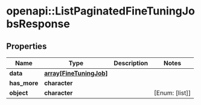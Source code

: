 # openapi::ListPaginatedFineTuningJobsResponse


## Properties
Name | Type | Description | Notes
------------ | ------------- | ------------- | -------------
**data** | [**array[FineTuningJob]**](FineTuningJob.md) |  | 
**has_more** | **character** |  | 
**object** | **character** |  | [Enum: [list]] 


